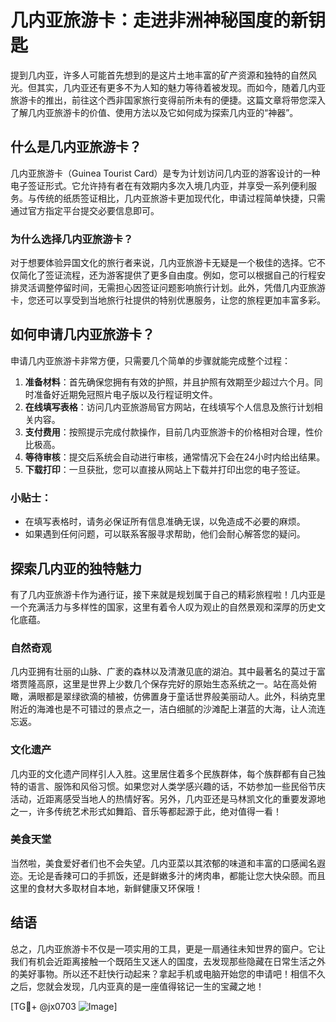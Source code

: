 # 几内亚旅游卡：走进非洲神秘国度的新钥匙

提到几内亚，许多人可能首先想到的是这片土地丰富的矿产资源和独特的自然风光。但其实，几内亚还有更多不为人知的魅力等待着被发现。而如今，随着几内亚旅游卡的推出，前往这个西非国家旅行变得前所未有的便捷。这篇文章将带您深入了解几内亚旅游卡的价值、使用方法以及它如何成为探索几内亚的“神器”。

## 什么是几内亚旅游卡？

几内亚旅游卡（Guinea Tourist Card）是专为计划访问几内亚的游客设计的一种电子签证形式。它允许持有者在有效期内多次入境几内亚，并享受一系列便利服务。与传统的纸质签证相比，几内亚旅游卡更加现代化，申请过程简单快捷，只需通过官方指定平台提交必要信息即可。

### 为什么选择几内亚旅游卡？

对于想要体验异国文化的旅行者来说，几内亚旅游卡无疑是一个极佳的选择。它不仅简化了签证流程，还为游客提供了更多自由度。例如，您可以根据自己的行程安排灵活调整停留时间，无需担心因签证问题影响旅行计划。此外，凭借几内亚旅游卡，您还可以享受到当地旅行社提供的特别优惠服务，让您的旅程更加丰富多彩。

## 如何申请几内亚旅游卡？

申请几内亚旅游卡非常方便，只需要几个简单的步骤就能完成整个过程：

1. **准备材料**：首先确保您拥有有效的护照，并且护照有效期至少超过六个月。同时准备好近期免冠照片电子版以及行程证明文件。
2. **在线填写表格**：访问几内亚旅游局官方网站，在线填写个人信息及旅行计划相关内容。
3. **支付费用**：按照提示完成付款操作，目前几内亚旅游卡的价格相对合理，性价比极高。
4. **等待审核**：提交后系统会自动进行审核，通常情况下会在24小时内给出结果。
5. **下载打印**：一旦获批，您可以直接从网站上下载并打印出您的电子签证。

### 小贴士：
- 在填写表格时，请务必保证所有信息准确无误，以免造成不必要的麻烦。
- 如果遇到任何问题，可以联系客服寻求帮助，他们会耐心解答您的疑问。

## 探索几内亚的独特魅力

有了几内亚旅游卡作为通行证，接下来就是规划属于自己的精彩旅程啦！几内亚是一个充满活力与多样性的国家，这里有着令人叹为观止的自然景观和深厚的历史文化底蕴。

### 自然奇观
几内亚拥有壮丽的山脉、广袤的森林以及清澈见底的湖泊。其中最著名的莫过于富塔贾隆高原，这里是世界上少数几个保存完好的原始生态系统之一。站在高处俯瞰，满眼都是翠绿欲滴的植被，仿佛置身于童话世界般美丽动人。此外，科纳克里附近的海滩也是不可错过的景点之一，洁白细腻的沙滩配上湛蓝的大海，让人流连忘返。

### 文化遗产
几内亚的文化遗产同样引人入胜。这里居住着多个民族群体，每个族群都有自己独特的语言、服饰和风俗习惯。如果您对人类学感兴趣的话，不妨参加一些民俗节庆活动，近距离感受当地人的热情好客。另外，几内亚还是马林凯文化的重要发源地之一，许多传统艺术形式如舞蹈、音乐等都起源于此，绝对值得一看！

### 美食天堂
当然啦，美食爱好者们也不会失望。几内亚菜以其浓郁的味道和丰富的口感闻名遐迩。无论是香辣可口的手抓饭，还是鲜嫩多汁的烤肉串，都能让您大快朵颐。而且这里的食材大多取材自本地，新鲜健康又环保哦！

## 结语

总之，几内亚旅游卡不仅是一项实用的工具，更是一扇通往未知世界的窗户。它让我们有机会近距离接触一个既陌生又迷人的国度，去发现那些隐藏在日常生活之外的美好事物。所以还不赶快行动起来？拿起手机或电脑开始您的申请吧！相信不久之后，您就会发现，几内亚真的是一座值得铭记一生的宝藏之地！

[TG💪+ @jx0703 ![Image](https://github.com/user-attachments/assets/dbca1d08-cadb-493c-b0ec-ad6f7a83f270)]